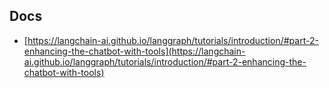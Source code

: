 ## Docs
- [https://langchain-ai.github.io/langgraph/tutorials/introduction/#part-2-enhancing-the-chatbot-with-tools](https://langchain-ai.github.io/langgraph/tutorials/introduction/#part-2-enhancing-the-chatbot-with-tools)